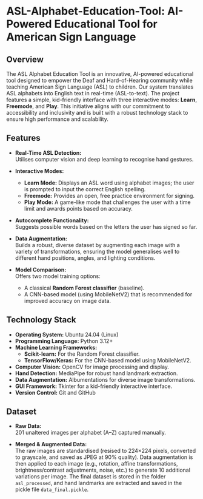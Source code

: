 # ASL-Alphabet-Education-Tool: AI-Powered Educational Tool for American Sign Language

## Overview

The ASL Alphabet Education Tool is an innovative, AI-powered educational tool designed to empower the Deaf and Hard-of-Hearing community while teaching American Sign Language (ASL) to children. Our system translates ASL alphabets into English text in real-time (ASL-to-text). The project features a simple, kid-friendly interface with three interactive modes: **Learn**, **Freemode**, and **Play**. This initiative aligns with our commitment to accessibility and inclusivity and is built with a robust technology stack to ensure high performance and scalability.

## Features

- **Real-Time ASL Detection:**  
  Utilises computer vision and deep learning to recognise hand gestures.
  
- **Interactive Modes:**  
  - **Learn Mode:** Displays an ASL word using alphabet images; the user is prompted to input the correct English spelling.
  - **Freemode:** Provides an open, free practice environment for signing.
  - **Play Mode:** A game-like mode that challenges the user with a time limit and awards points based on accuracy.

- **Autocomplete Functionality:**  
  Suggests possible words based on the letters the user has signed so far.

- **Data Augmentation:**  
  Builds a robust, diverse dataset by augmenting each image with a variety of transformations, ensuring the model generalises well to different hand positions, angles, and lighting conditions.

- **Model Comparison:**  
  Offers two model training options:
  - A classical **Random Forest classifier** (baseline).
  - A CNN-based model (using MobileNetV2) that is recommended for improved accuracy on image data.

## Technology Stack

- **Operating System:** Ubuntu 24.04 (Linux)
- **Programming Language:** Python 3.12+
- **Machine Learning Frameworks:**  
  - **Scikit-learn:** For the Random Forest classifier.  
  - **TensorFlow/Keras:** For the CNN-based model using MobileNetV2.
- **Computer Vision:** OpenCV for image processing and display.
- **Hand Detection:** MediaPipe for robust hand landmark extraction.
- **Data Augmentation:** Albumentations for diverse image transformations.
- **GUI Framework:** Tkinter for a kid-friendly interactive interface.
- **Version Control:** Git and GitHub

## Dataset

- **Raw Data:**  
  201 unaltered images per alphabet (A–Z) captured manually.
  
- **Merged & Augmented Data:**  
  The raw images are standardised (resised to 224×224 pixels, converted to grayscale, and saved as JPEG at 90% quality). Data augmentation is then applied to each image (e.g., rotation, affine transformations, brightness/contrast adjustments, noise, etc.) to generate 10 additional variations per image. The final dataset is stored in the folder `asl_processed`, and hand landmarks are extracted and saved in the pickle file `data_final.pickle`.

